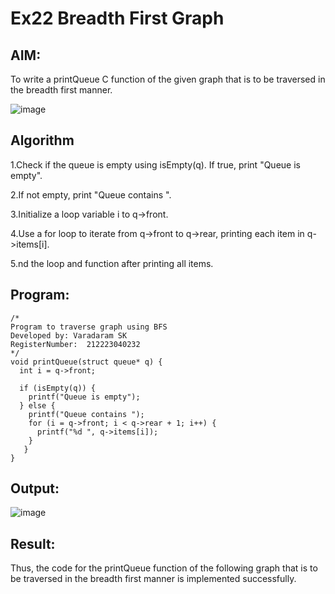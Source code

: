 # Ex22 Breadth First Graph
## AIM:
To write a printQueue C function of the given graph that is to be traversed in the breadth first manner.

![image](https://github.com/user-attachments/assets/f483f48c-6af0-4027-a993-01c108a50933)


## Algorithm
1.Check if the queue is empty using isEmpty(q). If true, print "Queue is empty".

2.If not empty, print "Queue contains ".

3.Initialize a loop variable i to q->front.

4.Use a for loop to iterate from q->front to q->rear, printing each item in q->items[i].

5.nd the loop and function after printing all items.

## Program:
```
/*
Program to traverse graph using BFS
Developed by: Varadaram SK
RegisterNumber:  212223040232
*/
void printQueue(struct queue* q) {
  int i = q->front;
 
  if (isEmpty(q)) {
    printf("Queue is empty");
  } else { 
    printf("Queue contains ");
    for (i = q->front; i < q->rear + 1; i++) {
      printf("%d ", q->items[i]);
    }
   }
}
```

## Output:

![image](https://github.com/user-attachments/assets/2b138084-4d39-4b8a-ad86-c5eddfe57997)


## Result:
Thus, the code for the printQueue function of the following graph that is to be traversed in the breadth first manner is implemented successfully.

